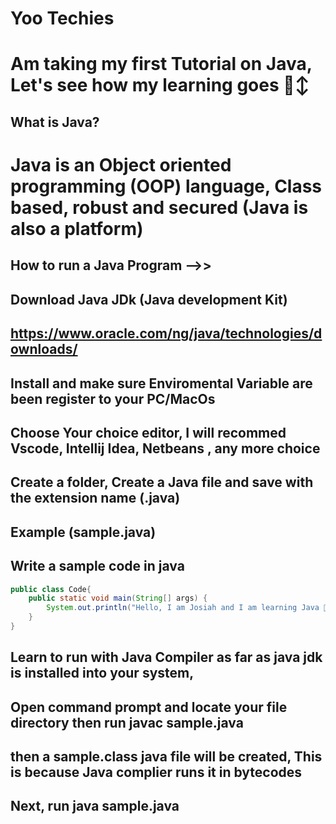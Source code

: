 # Yoo Techies
# Am taking my first Tutorial on Java, Let's see how my learning goes 🙂↕

## What is Java?
# Java is an Object oriented programming (OOP) language, Class based, robust and secured (Java is also a platform)

## How to run a Java Program -->>

## Download Java JDk (Java development Kit) 

## https://www.oracle.com/ng/java/technologies/downloads/

## Install and make sure Enviromental Variable are been register to your PC/MacOs

## Choose Your choice editor, I will recommed Vscode, Intellij Idea, Netbeans , any more choice



## Create a folder, Create a Java file and save with the extension name (.java)

## Example (sample.java)
## Write a sample code in java

```java
public class Code{
    public static void main(String[] args) {
        System.out.println("Hello, I am Josiah and I am learning Java 🙂↕");
    }
}
```
## Learn to run with Java Compiler as far as java jdk is installed into your system,
## Open command prompt and locate your file directory then run javac sample.java

## then a sample.class java file will be created, This is because Java complier runs it in bytecodes

## Next, run java sample.java